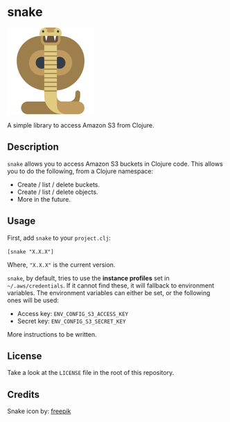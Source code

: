 # snake

<img src="resources/cobra.png" style="width: 200px"/>



A simple library to access Amazon S3 from Clojure.



## Description

`snake` allows you to access Amazon S3 buckets in Clojure code. This allows you to do the following, from a Clojure namespace:

- Create / list / delete buckets.
- Create / list / delete objects.
- More in the future.



## Usage

First, add `snake` to your `project.clj`:

`[snake "X.X.X"]`

Where, `"X.X.X"` is the current version.

`snake`, by default, tries to use the **instance profiles** set in `~/.aws/credentials`. If it cannot find these, it will fallback to environment variables. The environment variables can either be set, or the following ones will be used:

- Access key: `ENV_CONFIG_S3_ACCESS_KEY`
- Secret key: `ENV_CONFIG_S3_SECRET_KEY`



More instructions to be written.



## License

Take a look at the `LICENSE` file in the root of this repository.



## Credits

Snake icon by: [freepik](http://www.flaticon.com/authors/freepik)